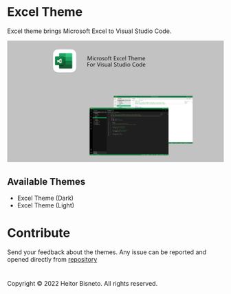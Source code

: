# Excel Theme

Excel theme brings Microsoft Excel to Visual Studio Code.

![Teams for Visual Studio Code](https://raw.githubusercontent.com/hbisneto/hbisneto.github.io/main/excel-theme/banner.png)

## Available Themes

- Excel Theme (Dark)
- Excel Theme (Light)

# Contribute

Send your feedback about the themes. Any issue can be reported and opened directly from [repository](https://github.com/hbisneto/excel-theme)

#

Copyright © 2022 Heitor Bisneto. All rights reserved.
